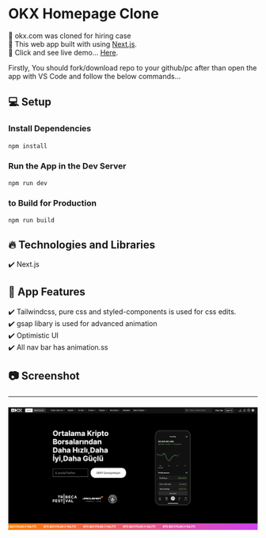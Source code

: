 # OKX Homepage Clone

🔸 okx.com was cloned for hiring case <br>
🔸 This web app built with using [Next.js](https://nextjs.org/). <br>
🔸 Click and see live demo... [Here](https://okx-clone-homepage.vercel.app/).

Firstly, You should fork/download repo to your github/pc after than
open the app with VS Code and follow the below commands...

## 💻 Setup <br>

### Install Dependencies

```
npm install
```

### Run the App in the Dev Server

```
npm run dev
```

### to Build for Production

```
npm run build
```

## 🔥 Technologies and Libraries <br>

✔️ Next.js<br>

## 🚀 App Features <br>

✔️ Tailwindcss, pure css and styled-components is used for css edits. <br>
✔️ gsap libary is used for advanced animation<br>
✔️ Optimistic UI<br>
✔️ All nav bar has animation.ss <br>

## 📷 Screenshot <hr>

<img src="./app/_assets/ss.png">
<br>
